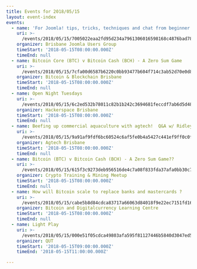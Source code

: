 ```yaml
---
title: Events for 2018/05/15
layout: event-index
events:
  - name: 'For Joomla! tips, tricks, techniques and chat from beginner to advanced.'
    uri: >-
      /events/2018/05/15/7005022eaa2fd95d234a7961306016598168c4876bad78095e6ce24f67c3fabd
    organizer: Brisbane Joomla Users Group
    timeStart: '2018-05-15T08:00:00.000Z'
    timeEnd: null
  - name: Bitcoin Core (BTC) v Bitcoin Cash (BCH) - A Zero Sum Game
    uri: >-
      /events/2018/05/15/7cfa00d6587b6220c0bb93477b604f714c3ab52d70e0d8101c96b4433cd92c9b
    organizer: Bitcoin & Blockchain Brisbane
    timeStart: '2018-05-15T08:00:00.000Z'
    timeEnd: null
  - name: Open Night Tuesdays
    uri: >-
      /events/2018/05/15/6c2ed532b78011c82b1b242c3694681feccdf7ab6d5d48faa906263bd464d0ec
    organizer: Hackerspace Brisbane
    timeStart: '2018-05-15T08:00:00.000Z'
    timeEnd: null
  - name: Beefing up commercial aquaculture with agtech!  Q&A w/ Ridley Nutrition
    uri: >-
      /events/2018/05/15/9a91af9fdf6bc60524c6af5fe0b4a5427c441ef9ff0c0fce54591b56be75b4fd
    organizer: Agtech Brisbane
    timeStart: '2018-05-15T08:00:00.000Z'
    timeEnd: null
  - name: Bitcoin (BTC) v Bitcoin Cash (BCH) - A Zero Sum Game??
    uri: >-
      /events/2018/05/15/615f3c9273deb956516de4c7a08f833fda37afa0bb30c722de083fae7354f2d8
    organizer: Crypto Training & Mining Meetup
    timeStart: '2018-05-15T08:00:00.000Z'
    timeEnd: null
  - name: How will Bitcoin scale to replace banks and mastercards ?
    uri: >-
      /events/2018/05/15/cabe5b8d84cdca83717a66063d84018f9e22ec7151fd16e11533701bd264a4d2
    organizer: Bitcoin and Digitalcurrency Learning Centre
    timeStart: '2018-05-15T08:00:00.000Z'
    timeEnd: null
  - name: Light Play
    uri: >-
      /events/2018/05/15/000e51f05cdca49803afa595f81127446b5840d3047ed5ba5496dad1706c0d95
    organizer: QUT
    timeStart: '2018-05-15T09:00:00.000Z'
    timeEnd: '2018-05-15T11:00:00.000Z'

---
```

